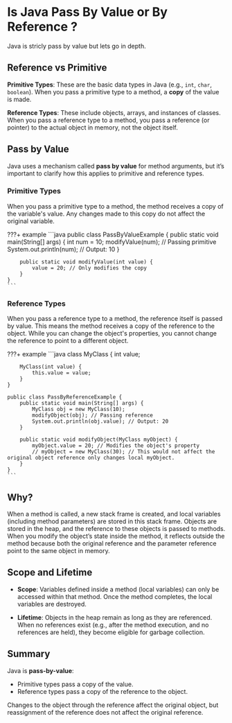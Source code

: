 # **Is Java Pass By Value or By Reference** ?

Java is stricly pass by value but lets go in depth.

## **Reference vs Primitive**

**Primitive Types**: These are the basic data types in Java (e.g., `int`, `char`, `boolean`). When you pass a primitive type to a method, a **copy** of the value is made.
  
**Reference Types**: These include objects, arrays, and instances of classes. When you pass a reference type to a method, you pass a reference (or pointer) to the actual object in memory, not the object itself.

## **Pass by Value**

Java uses a mechanism called **pass by value** for method arguments, but it’s important to clarify how this applies to primitive and reference types.

### **Primitive Types**

When you pass a primitive type to a method, the method receives a copy of the variable's value. Any changes made to this copy do not affect the original variable.

???+ example
    ```java
    public class PassByValueExample {
        public static void main(String[] args) {
            int num = 10;
            modifyValue(num); // Passing primitive
            System.out.println(num); // Output: 10
        }

        public static void modifyValue(int value) {
            value = 20; // Only modifies the copy
        }
    }
    ```

### **Reference Types**

When you pass a reference type to a method, the reference itself is passed by value. This means the method receives a copy of the reference to the object. While you can change the object's properties, you cannot change the reference to point to a different object.

???+ example
    ```java
    class MyClass {
        int value;

        MyClass(int value) {
            this.value = value;
        }
    }

    public class PassByReferenceExample {
        public static void main(String[] args) {
            MyClass obj = new MyClass(10);
            modifyObject(obj); // Passing reference
            System.out.println(obj.value); // Output: 20
        }

        public static void modifyObject(MyClass myObject) {
            myObject.value = 20; // Modifies the object's property
            // myObject = new MyClass(30); // This would not affect the original object reference only changes local myObject.
        }
    }
    ```

## **Why?**

 When a method is called, a new stack frame is created, and local variables (including method parameters) are stored in this stack frame. Objects are stored in the heap, and the reference to these objects is passed to methods. When you modify the object’s state inside the method, it reflects outside the method because both the original reference and the parameter reference point to the same object in memory.

## **Scope and Lifetime**

- **Scope**: Variables defined inside a method (local variables) can only be accessed within that method. Once the method completes, the local variables are destroyed.

- **Lifetime**: Objects in the heap remain as long as they are referenced. When no references exist (e.g., after the method execution, and no references are held), they become eligible for garbage collection.

## **Summary**

Java is **pass-by-value**: 

- Primitive types pass a copy of the value.
- Reference types pass a copy of the reference to the object.

Changes to the object through the reference affect the original object, but reassignment of the reference does not affect the original reference.